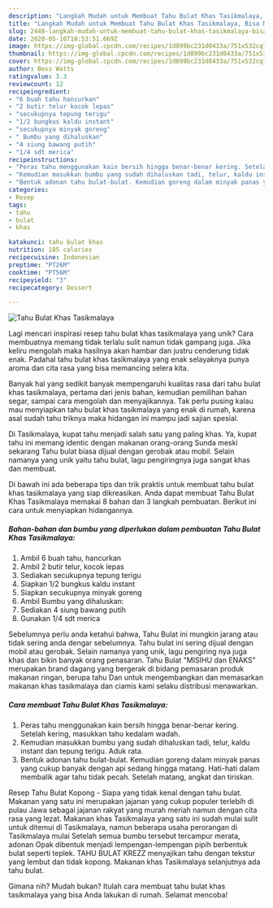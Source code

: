```yaml
---
description: "Langkah Mudah untuk Membuat Tahu Bulat Khas Tasikmalaya, Bisa Manjain Lidah"
title: "Langkah Mudah untuk Membuat Tahu Bulat Khas Tasikmalaya, Bisa Manjain Lidah"
slug: 2448-langkah-mudah-untuk-membuat-tahu-bulat-khas-tasikmalaya-bisa-manjain-lidah
date: 2020-05-16T10:53:51.669Z
image: https://img-global.cpcdn.com/recipes/1d899bc231d0433a/751x532cq70/tahu-bulat-khas-tasikmalaya-foto-resep-utama.jpg
thumbnail: https://img-global.cpcdn.com/recipes/1d899bc231d0433a/751x532cq70/tahu-bulat-khas-tasikmalaya-foto-resep-utama.jpg
cover: https://img-global.cpcdn.com/recipes/1d899bc231d0433a/751x532cq70/tahu-bulat-khas-tasikmalaya-foto-resep-utama.jpg
author: Bess Watts
ratingvalue: 3.3
reviewcount: 12
recipeingredient:
- "6 buah tahu hancurkan"
- "2 butir telur kocok lepas"
- "secukupnya tepung terigu"
- "1/2 bungkus kaldu instant"
- "secukupnya minyak goreng"
- " Bumbu yang dihaluskan"
- "4 siung bawang putih"
- "1/4 sdt merica"
recipeinstructions:
- "Peras tahu menggunakan kain bersih hingga benar-benar kering. Setelah kering, masukkan tahu kedalam wadah."
- "Kemudian masukkan bumbu yang sudah dihaluskan tadi, telur, kaldu instant dan tepung terigu. Aduk rata."
- "Bentuk adonan tahu bulat-bulat. Kemudian goreng dalam minyak panas yang cukup banyak dengan api sedang hingga matang. Hati-hati dalam membalik agar tahu tidak pecah. Setelah matang, angkat dan tiriskan."
categories:
- Resep
tags:
- tahu
- bulat
- khas

katakunci: tahu bulat khas 
nutrition: 185 calories
recipecuisine: Indonesian
preptime: "PT26M"
cooktime: "PT56M"
recipeyield: "3"
recipecategory: Dessert

---
```



![Tahu Bulat Khas Tasikmalaya](https://img-global.cpcdn.com/recipes/1d899bc231d0433a/751x532cq70/tahu-bulat-khas-tasikmalaya-foto-resep-utama.jpg)

Lagi mencari inspirasi resep tahu bulat khas tasikmalaya yang unik? Cara membuatnya memang tidak terlalu sulit namun tidak gampang juga. Jika keliru mengolah maka hasilnya akan hambar dan justru cenderung tidak enak. Padahal tahu bulat khas tasikmalaya yang enak selayaknya punya aroma dan cita rasa yang bisa memancing selera kita.

Banyak hal yang sedikit banyak mempengaruhi kualitas rasa dari tahu bulat khas tasikmalaya, pertama dari jenis bahan, kemudian pemilihan bahan segar, sampai cara mengolah dan menyajikannya. Tak perlu pusing kalau mau menyiapkan tahu bulat khas tasikmalaya yang enak di rumah, karena asal sudah tahu triknya maka hidangan ini mampu jadi sajian spesial.

Di Tasikmalaya, kupat tahu menjadi salah satu yang paling khas. Ya, kupat tahu ini memang identic dengan makanan orang-orang Sunda meski sekarang Tahu bulat biasa dijual dengan gerobak atau mobil. Selain namanya yang unik yaitu tahu bulat, lagu pengiringnya juga sangat khas dan membuat.


Di bawah ini ada beberapa tips dan trik praktis untuk membuat tahu bulat khas tasikmalaya yang siap dikreasikan. Anda dapat membuat Tahu Bulat Khas Tasikmalaya memakai 8 bahan dan 3 langkah pembuatan. Berikut ini cara untuk menyiapkan hidangannya.

<!--inarticleads1-->

##### Bahan-bahan dan bumbu yang diperlukan dalam pembuatan Tahu Bulat Khas Tasikmalaya:

1. Ambil 6 buah tahu, hancurkan
1. Ambil 2 butir telur, kocok lepas
1. Sediakan secukupnya tepung terigu
1. Siapkan 1/2 bungkus kaldu instant
1. Siapkan secukupnya minyak goreng
1. Ambil  Bumbu yang dihaluskan:
1. Sediakan 4 siung bawang putih
1. Gunakan 1/4 sdt merica


Sebelumnya perlu anda ketahui bahwa, Tahu Bulat ini mungkin jarang atau tidak sering anda dengar sebelumnya. Tahu bulat ini sering dijual dengan mobil atau gerobak. Selain namanya yang unik, lagu pengiring nya juga khas dan bikin banyak orang penasaran. Tahu Bulat &#34;MISIHU dan ENAKS&#34; merupakan brand dagang yang bergerak di bidang pemasaran produk makanan ringan, berupa tahu Dan untuk mengembangkan dan memasarkan makanan khas tasikmalaya dan ciamis kami selaku distribusi menawarkan. 

<!--inarticleads2-->

##### Cara membuat Tahu Bulat Khas Tasikmalaya:

1. Peras tahu menggunakan kain bersih hingga benar-benar kering. Setelah kering, masukkan tahu kedalam wadah.
1. Kemudian masukkan bumbu yang sudah dihaluskan tadi, telur, kaldu instant dan tepung terigu. Aduk rata.
1. Bentuk adonan tahu bulat-bulat. Kemudian goreng dalam minyak panas yang cukup banyak dengan api sedang hingga matang. Hati-hati dalam membalik agar tahu tidak pecah. Setelah matang, angkat dan tiriskan.


Resep Tahu Bulat Kopong - Siapa yang tidak kenal dengan tahu bulat. Makanan yang satu ini merupakan jajanan yang cukup populer terlebih di pulau Jawa sebagai jajanan rakyat yang murah meriah namun dengan cita rasa yang lezat. Makanan khas Tasikmalaya yang satu ini sudah mulai sulit untuk ditemui di Tasikmalaya, namun beberapa usaha perorangan di Tasikmalaya mulai Setelah semua bumbu tersebut tercampur merata, adonan Opak dibentuk menjadi lempengan-lempengan pipih berbentuk bulat seperti teplek. TAHU BULAT KREZZ menyajikan tahu dengan tekstur yang lembut dan tidak kopong. Makanan khas Tasikmalaya selanjutnya ada tahu bulat. 

Gimana nih? Mudah bukan? Itulah cara membuat tahu bulat khas tasikmalaya yang bisa Anda lakukan di rumah. Selamat mencoba!
